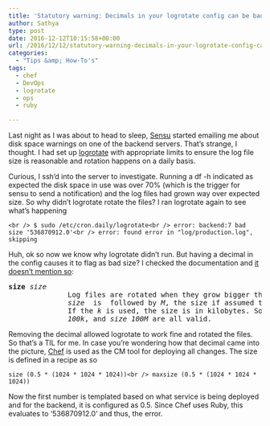 ```yaml
---
title: 'Statutory warning: Decimals in your logrotate config can be bad for your server’s disk space'
author: Sathya
type: post
date: 2016-12-12T10:15:58+00:00
url: /2016/12/12/statutory-warning-decimals-in-your-logrotate-config-can-be-bad-for-your-servers-disk-space/
categories:
  - "Tips &amp; How-To's"
tags:
  - chef
  - DevOps
  - logrotate
  - ops
  - ruby

---
```

Last night as I was about to head to sleep, <a href="https://sensuapp.org/" target="_blank">Sensu</a> started emailing me about disk space warnings on one of the backend servers. That&#8217;s strange, I thought. I had set up <a href="https://github.com/logrotate/logrotate" target="_blank">logrotate</a> with appropriate limits to ensure the log file size is reasonable and rotation happens on a daily basis.

Curious, I ssh&#8217;d into the server to investigate. Running a df -h indicated as expected the disk space in use was over 70% (which is the trigger for sensu to send a notification) and the log files had grown way over expected size. So why didn&#8217;t logrotate rotate the files? I ran logrotate again to see what&#8217;s happening

`<br />
$ sudo /etc/cron.daily/logrotate<br />
error: backend:7 bad size '536870912.0'<br />
error: found error in "log/production.log", skipping`

Huh, ok so now we know why logrotate didn&#8217;t run. But having a decimal in the config causes it to flag as bad size? I checked the documentation and <a href="https://www.linuxcommand.org/man_pages/logrotate8.html" target="_blank">it doesn&#8217;t mention so</a>:

<pre><b>size</b> <i>size</i>
              Log files are rotated when they grow bigger then <i>size</i> bytes.  If
              <i>size</i>  is  followed by <i>M</i>, the size if assumed to be in megabytes.
              If the <i>k</i> is used, the size is in kilobytes. So  <b>size</b>  <b>100</b>,  <i>size</i>
              <i>100k</i>, and <i>size</i> <i>100M</i> are all valid.</pre>

Removing the decimal allowed logrotate to work fine and rotated the files. So that&#8217;s a TIL for me. In case you&#8217;re wondering how that decimal came into the picture, <a href="https://www.chef.io/" target="_blank">Chef</a> is used as the CM tool for deploying all changes. The size is defined in a recipe as so

`size (0.5 * (1024 * 1024 * 1024))<br />
maxsize (0.5 * (1024 * 1024 * 1024))`

Now the first number is templated based on what service is being deployed and for the backend, it is configured as 0.5. Since Chef uses Ruby, this evaluates to &#8216;536870912.0&#8217; and thus, the error.

